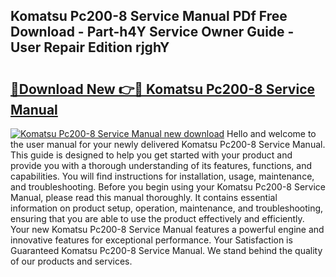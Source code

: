 ## Komatsu Pc200-8 Service Manual PDf Free Download - Part-h4Y Service Owner Guide - User Repair Edition rjghY

# <h2><a href="http://bc27633.oget.top/?id=Komatsu+Pc200-8+Service+Manual">🔗Download New 👉🔴 Komatsu Pc200-8 Service Manual</a></h2>

[![Komatsu Pc200-8 Service Manual new download](https://i.imgur.com/5g1atiW.png)](http://bc27633.oget.top/?id=Komatsu+Pc200-8+Service+Manual)
Hello and welcome to the user manual for your newly delivered Komatsu Pc200-8 Service Manual. This guide is designed to help you get started with your product and provide you with a thorough understanding of its features, functions, and capabilities. You will find instructions for installation, usage, maintenance, and troubleshooting. Before you begin using your Komatsu Pc200-8 Service Manual, please read this manual thoroughly. It contains essential information on product setup, operation, maintenance, and troubleshooting, ensuring that you are able to use the product effectively and efficiently. Your new Komatsu Pc200-8 Service Manual features a powerful engine and innovative features for exceptional performance. Your Satisfaction is Guaranteed Komatsu Pc200-8 Service Manual. We stand behind the quality of our products and services.
